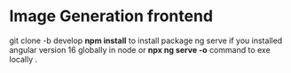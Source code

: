 # Image Generation frontend

git clone -b develop 
**npm install** to install package 
ng serve if you installed angular version 16 globally in node or **npx ng serve -o** command to exe locally .
